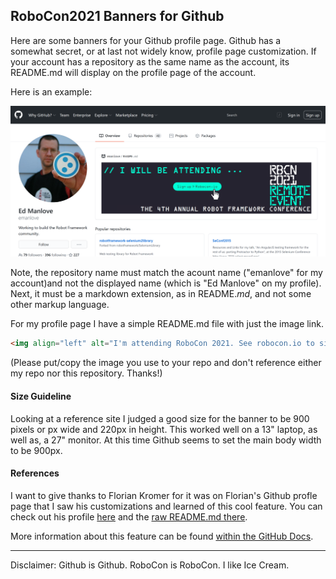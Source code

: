 ## RoboCon2021 Banners for Github

Here are some banners for your Github profile page. Github has a somewhat secret, or at last not widely know, profile page customization. If your account has a repository as the same name as the account, its README.md will display on the profile page of the account.

Here is an example:

<img alt="Sample Github profile page, https://github.com/emanlove, with customization" src="https://github.com/emanlove/robocon2021-banners/blob/master/doc/assets/img/sample-github-profile-page-emanlove.png">

Note, the repository name must match the acount name ("emanlove" for my account)and not the displayed name (which is "Ed Manlove" on my profile). Next, it must be a markdown extension, as in README._md_, and not some other markup language.

For my profile page I have a simple README.md file with just the image link.

```markdown
<img align="left" alt="I'm attending RoboCon 2021. See robocon.io to sign up!" src="https://github.com/emanlove/emanlove/blob/master/assets/img/Github-Attending-SignUp.png">
```

(Please put/copy the image you use to your repo and don't reference either my repo nor this repository. Thanks!)

#### Size Guideline

Looking at a reference site I judged a good size for the banner to be 900 pixels or px wide and 220px in height. This worked well on a 13" laptop, as well as, a 27" monitor. At this time Github seems to set the main body width to be 900px.

#### References

I want to give thanks to Florian Kromer for it was on Florian's Github profle page that I saw his customizations and learned of this cool feature. You can check out his profile [here](https://github.com/fkromer) and the [raw README.md there](https://raw.githubusercontent.com/fkromer/fkromer/main/README.md).

More information about this feature can be found [within the GitHub Docs](https://docs.github.com/en/github/setting-up-and-managing-your-github-profile/about-your-profile).

---
Disclaimer: Github is Github. RoboCon is RoboCon. I like Ice Cream.